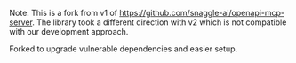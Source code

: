 Note: This is a fork from v1 of https://github.com/snaggle-ai/openapi-mcp-server. The library took a different direction with v2 which is not compatible with our development approach.

Forked to upgrade vulnerable dependencies and easier setup.
